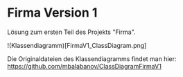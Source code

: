 # Firma Version 1
Lösung zum ersten Teil des Projekts "Firma".

!(Klassendiagramm)[FirmaV1_ClassDiagram.png]

Die Originaldateien des Klassendiagramms findet man hier: https://github.com/mbalabanov/ClassDiagramFirmaV1
